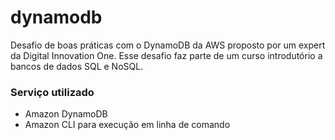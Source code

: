 # dynamodb
Desafio de boas práticas com o DynamoDB da AWS proposto por um expert da Digital Innovation One. Esse desafio faz parte de um curso introdutório a
bancos de dados SQL e NoSQL.

### Serviço utilizado
  - Amazon DynamoDB
  - Amazon CLI para execução em linha de comando
